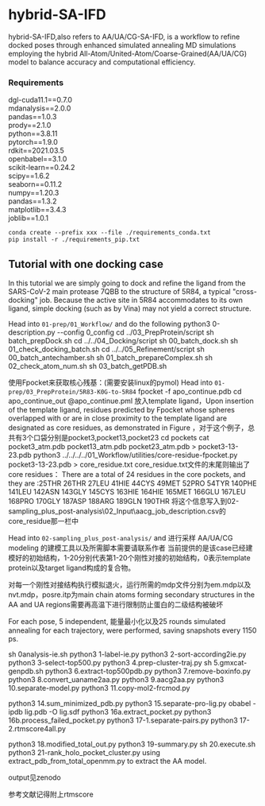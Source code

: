 # hybrid-SA-IFD

hybrid-SA-IFD,also refers to AA/UA/CG-SA-IFD, is a workflow to refine docked poses through enhanced simulated annealing MD simulations employing the hybrid All-Atom/United-Atom/Coarse-Grained(AA/UA/CG) model to balance accuracy and computational efficiency.

### Requirements
dgl-cuda11.1==0.7.0   
mdanalysis==2.0.0    
pandas==1.0.3   
prody==2.1.0   
python==3.8.11   
pytorch==1.9.0   
rdkit==2021.03.5   
openbabel==3.1.0    
scikit-learn==0.24.2    
scipy==1.6.2   
seaborn==0.11.2   
numpy==1.20.3    
pandas==1.3.2   
matplotlib==3.4.3   
joblib==1.0.1   

```
conda create --prefix xxx --file ./requirements_conda.txt      
pip install -r ./requirements_pip.txt
```

## Tutorial with one docking case

In this tutorial we are simply going to dock and refine the ligand 
from the SARS-CoV-2 main protease 7QBB to the structure of 5R84, 
a typical "cross-docking" job. Because the active site in 5R84 accommodates to 
its own ligand, simple docking (such as by Vina) may not yield a correct structure.

Head into `01-prep/01_Workflow/` and do the following
python3 0-description.py  --config 0_config
cd ../03_PrepProtein/script
sh batch_prepDock.sh
cd ../../04_Docking/script
sh 00_batch_dock.sh
sh 01_check_docking_batch.sh
cd ../../05_Refinement/script
sh 00_batch_antechamber.sh
sh 01_batch_prepareComplex.sh
sh 02_check_atom_num.sh
sh 03_batch_getPDB.sh

使用Fpocket来获取核心残基：(需要安装linux的pymol)
Head into `01-prep/03_PrepProtein/5R83-K0G-to-5R84`
fpocket -f apo_continue.pdb
cd apo_continue_out
@apo_continue.pml
放入template ligand，Upon insertion of the template ligand, residues predicted by Fpocket whose spheres overlapped with or are in close proximity to the template ligand are designated as core residues, as demonstrated in Figure ，对于这个例子，总共有3个口袋分别是pocket3,pocket13,pocket23
cd pockets
cat pocket3_atm.pdb pocket13_atm.pdb pocket23_atm.pdb > pocket3-13-23.pdb
python3 ../../../../01_Workflow/utilities/core-residue-fpocket.py pocket3-13-23.pdb > core_residue.txt
core_residue.txt文件的末尾则输出了core residues：
There are a total of 24 residues in the core pockets, and they are :25THR 26THR 27LEU 41HIE 44CYS 49MET 52PRO 54TYR 140PHE 141LEU 142ASN 143GLY 145CYS 163HIE 164HIE 165MET 166GLU 167LEU 168PRO 170GLY 187ASP 188ARG 189GLN 190THR
将这个信息写入到02-sampling_plus_post-analysis\02_Input\aacg_job_description.csv的core_residue那一栏中

Head into `02-sampling_plus_post-analysis/` and 进行采样
AA/UA/CG modeling 的建模工具以及所需脚本需要请联系作者
当前提供的是该case已经建模好的初始结构，1-20分别代表第1-20个刚性对接的初始结构，0表示template protein以及target ligand构成的复合物。

对每一个刚性对接结构执行模拟退火，运行所需的mdp文件分别为em.mdp以及nvt.mdp，posre.itp为main chain atoms forming secondary structures in the AA and UA regions需要再高温下进行限制防止蛋白的二级结构被破坏

For each pose, 5 independent, 能量最小化以及25 rounds simulated annealing for each trajectory, were performed, saving snapshots every 1150 ps.

sh 0analysis-ie.sh
python3 1-label-ie.py
python3 2-sort-according2ie.py
python3 3-select-top500.py
python3 4.prep-cluster-traj.py
sh 5.gmxcat-genpdb.sh
python3 6.extract-top500pdb.py
python3 7.remove-boxinfo.py
python3 8.convert_uaname2aa.py
python3 9.aacg2aa.py
python3 10.separate-model.py
python3 11.copy-mol2-frcmod.py

python3 14.sum_minimized_pdb.py
python3 15.separate-pro-lig.py
obabel -ipdb lig.pdb -O lig.sdf
python3 16a.extract_pocket.py
python3 16b.process_failed_pocket.py
python3 17-1.separate-pairs.py
python3 17-2.rtmscore4all.py

python3 18.modified_total_out.py
python3 19-summary.py
sh 20.execute.sh
python3 21-rank_holo_pocket_cluster.py
 using extract_pdb_from_total_openmm.py to extract the AA model.

output见zenodo


参考文献记得附上rtmscore